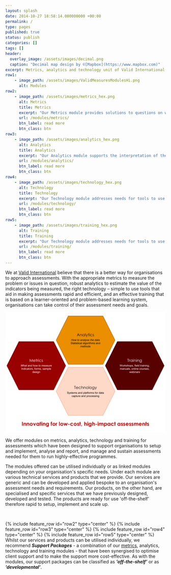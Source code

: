 ```yaml
---
layout: splash
date: 2014-10-27 18:58:14.000000000 +00:00
permalink: /
type: pages
published: true
status: publish
categories: []
tags: []
header:
  overlay_image: /assets/images/decimal.png
  caption: "Decimal map design by ©[Mapbox](https://www.mapbox.com)"
excerpt: Metrics, analytics and technology unit of Valid International
row1:
    - image_path: /assets/images/ValidMeasuresModulesHi.png
      alt: Modules
row2:
    - image_path: /assets/images/metrics_hex.png
      alt: Metrics
      title: Metrics
      excerpt: "Our Metrics module provides solutions to questions on what indicators to measure and how they can be measured. We offer services on indicators development, assessment design and assessment implementation."
      url: /modules/metrics/
      btn_label: read more
      btn_class: btn
row3:
    - image_path: /assets/images/analytics_hex.png
      alt: Analytics
      title: Analytics
      excerpt: "Our Analytics module supports the interpretation of the metrics and provides explanations to why the metrics are the way they are. We offer services on data analysis and on data visualisation."
      url: /modules/analytics/
      btn_label: read more
      btn_class: btn
row4:  
    - image_path: /assets/images/technology_hex.png
      alt: Technology
      title: Technology
      excerpt: "Our Technology module addresses needs for tools to use for data systems and frameworks that sustain organisation data use. We provide services on data management systems and software tools and applications development."
      url: /modules/technology/
      btn_label: read more
      btn_class: btn
row5:  
    - image_path: /assets/images/training_hex.png
      alt: Training
      title: Training
      excerpt: "Our Technology module addresses needs for tools to use for data systems and frameworks that sustain organisation data use. We provide services on data management systems and software tools and applications development."
      url: /modules/training/
      btn_label: read more
      btn_class: btn
---
```


We at [Valid International](http://www.validinternational.org) believe that there is a better way for organisations to approach assessments. With the appropriate metrics to measure the problem or issues in question, robust analytics to estimate the value of the indicators being measured, the right technology – simple to use tools that aid in making assessments rapid and efficient, and an effective training that is based on a learner-oriented and problem-based learning system, organisations can take control of their assessment needs and goals.

![](/assets/images/ValidMeasuresModulesHi.png)

We offer modules on metrics, analytics, technology and training for assessments which have been designed to support organisations to setup and implement, analyse and report, and manage and sustain assessments needed for them to run highly-effective programmes.

The modules offered can be utilised individually or as linked modules depending on your organisation's specific needs. Under each module are various technical services and products that we provide. Our services are generic and can be developed and applied bespoke to an organisation's assessment needs and requirements. Our products, on the other hand, are specialised and specific services that we have previously designed, developed and tested. The products are ready for use 'off-the-shelf' therefore rapid to setup, implement and scale up.

<br/>

{% include feature_row id="row2" type="center" %}
{% include feature_row id="row3" type="center" %}
{% include feature_row id="row4" type="center" %}
{% include feature_row id="row5" type="center" %}
Whilst our services and products can be utilised individually, we recommend ***Support Packages*** - a combination of our [metrics](https://validmeasures.github.io/metrics), analytics, technology and training modules - that have been synergised to optimise client support and to make the support more cost-effective. As with the modules, our support packages can be classified as ***’off-the-shelf’*** or as ***’developmental’***.

